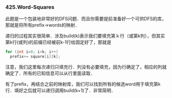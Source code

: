 ### 425.Word-Squares

此题是一个包装地非常好的DFS问题．而且你需要提前准备好一个可供DFS的库，那就是将所有prefix->words的映射．

递归的过程其实很简单．涉及build(k)表示我们要填充第ｋ行（或第k列），但其实第k行(或列)的前缀已经被前k-1行给固定好了，那就是
```cpp
for (int i=0; i<k; i++)
  prefix+= square[i][k];
```
注意，我们这里每次递归只填充行．列没有必要填充，因为行确定了，相应的列就确定了．所有的已知信息可以从行里面读取．

有了prefix，再结合之前的映射库，我们可以找到所有的候选word用于填充第k行．填好之后就可以递归调用build(k+1)了．非常简明．
